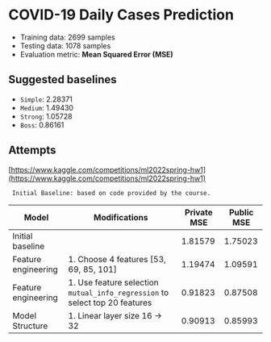 # COVID-19 Daily Cases Prediction
- Training data: 2699 samples
- Testing data: 1078 samples
- Evaluation metric: **Mean Squared Error (MSE)**


## Suggested baselines

- `Simple`: 2.28371
- `Medium`: 1.49430
- `Strong`: 1.05728
- `Boss`: 0.86161


## Attempts

[https://www.kaggle.com/competitions/ml2022spring-hw1](https://www.kaggle.com/competitions/ml2022spring-hw1)

` Initial Baseline: based on code provided by the course.`

| Model | Modifications | Private MSE | Public MSE |
| ------------ | --------------- | --------------- | ------------- |
| Initial baseline  |  | 1.81579 | 1.75023 | 
| Feature engineering  | 1. Choose 4 features [53, 69, 85, 101] | 1.19474 | 1.09591 | 
| Feature engineering  | 1. Use feature selection `mutual_info_regression` to select top 20 features | 0.91823 | 0.87508 |
| Model Structure | 1. Linear layer size 16 -> 32 | 0.90913 | 0.85993 | 
